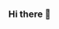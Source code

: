 ### Hi there 👋

<!--
**stunnyp/stunnyp** is a ✨ _special_ ✨ repository because its `README.md` (this file) appears on your GitHub profile.

Here are some ideas to get you started:

- 🔭 I’m currently working on purchasing
- 🌱 I’m currently learning py py py py python
- 👯 I’m looking to collaborate on python projects
- 🤔 I’m looking for help with leetcode
- 💬 Ask me about na-na-na come on, come on
- 📫 How to reach me: vk, tg, whatsapp  
- 😄 Pronouns: ...
- ⚡ Fun fact: 30 y.o. lol
-->
